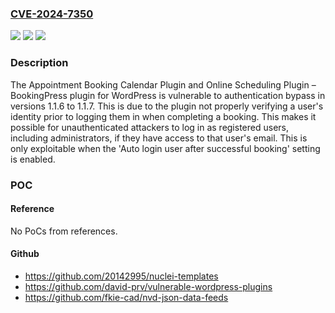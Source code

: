 ### [CVE-2024-7350](https://cve.mitre.org/cgi-bin/cvename.cgi?name=CVE-2024-7350)
![](https://img.shields.io/static/v1?label=Product&message=Appointment%20Booking%20Calendar%20Plugin%20and%20Scheduling%20Plugin%20%E2%80%93%20BookingPress&color=blue)
![](https://img.shields.io/static/v1?label=Version&message=1.1.6%3C%3D%201.1.7%20&color=brighgreen)
![](https://img.shields.io/static/v1?label=Vulnerability&message=CWE-288%20Authentication%20Bypass%20Using%20an%20Alternate%20Path%20or%20Channel&color=brighgreen)

### Description

The Appointment Booking Calendar Plugin and Online Scheduling Plugin – BookingPress plugin for WordPress is vulnerable to authentication bypass in versions 1.1.6 to 1.1.7. This is due to the plugin not properly verifying a user's identity prior to logging them in when completing a booking. This makes it possible for unauthenticated attackers to log in as registered users, including administrators, if they have access to that user's email.  This is only exploitable when the 'Auto login user after successful booking' setting is enabled.

### POC

#### Reference
No PoCs from references.

#### Github
- https://github.com/20142995/nuclei-templates
- https://github.com/david-prv/vulnerable-wordpress-plugins
- https://github.com/fkie-cad/nvd-json-data-feeds

